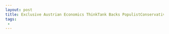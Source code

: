 ```yaml
---
layout: post
title: Exclusive Austrian Economics ThinkTank Backs PopulistConservative Coalition
tags:
 -
---
```


